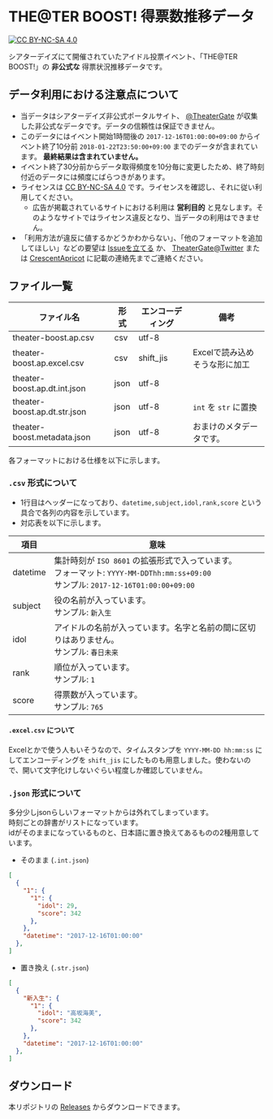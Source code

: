 # THE@TER BOOST! 得票数推移データ

[![CC BY-NC-SA 4.0](https://img.shields.io/badge/license-CC%20BY--NC--SA%204.0-blue.svg)](https://creativecommons.org/licenses/by-nc-sa/4.0/legalcode.ja)

シアターデイズにて開催されていたアイドル投票イベント、「THE@TER BOOST!」の **非公式な** 得票状況推移データです。

## データ利用における注意点について

- 当データはシアターデイズ非公式ポータルサイト、 [@TheaterGate](https://github.com/TheaterGate) が収集した非公式なデータです。データの信頼性は保証できません。
- このデータにはイベント開始1時間後の `2017-12-16T01:00:00+09:00` からイベント終了10分前 `2018-01-22T23:50:00+09:00` までのデータが含まれています。 **最終結果は含まれていません。**
- イベント終了30分前からデータ取得頻度を10分毎に変更したため、終了時刻付近のデータには頻度にばらつきがあります。
- ライセンスは [CC BY-NC-SA 4.0](https://creativecommons.org/licenses/by-nc-sa/4.0/legalcode.ja) です。ライセンスを確認し、それに従い利用してください。
  - 広告が掲載されているサイトにおける利用は **営利目的** と見なします。そのようなサイトではライセンス違反となり、当データの利用はできません。
- 「利用方法が違反に値するかどうかわからない」、「他のフォーマットを追加してほしい」などの要望は [Issueを立てる](https://github.com/theaterdays-diary/theater-boost/issues) か、 [TheaterGate@Twitter](https://twitter.com/TheaterGate) または [CrescentApricot](https://crescentapricot.github.io) に記載の連絡先までご連絡ください。

## ファイル一覧

ファイル名|形式|エンコーディング|備考
---|---|---|---
theater-boost.ap.csv|csv|utf-8|
theater-boost.ap.excel.csv|csv|shift_jis|Excelで読み込めそうな形に加工
theater-boost.ap.dt.int.json|json|utf-8|
theater-boost.ap.dt.str.json|json|utf-8| `int` を `str` に置換
theater-boost.metadata.json|json|utf-8|おまけのメタデータです。

各フォーマットにおける仕様を以下に示します。

### `.csv` 形式について

- 1行目はヘッダーになっており、`datetime,subject,idol,rank,score` という具合で各列の内容を示しています。
- 対応表を以下に示します。

項目|意味
---|---
datetime|集計時刻が `ISO 8601` の拡張形式で入っています。<br>フォーマット: `YYYY-MM-DDThh:mm:ss+09:00`<br>サンプル: `2017-12-16T01:00:00+09:00`
subject|役の名前が入っています。<br>サンプル: `新入生`
idol|アイドルの名前が入っています。名字と名前の間に区切りはありません。<br>サンプル: `春日未来`
rank|順位が入っています。<br>サンプル: `1`
score|得票数が入っています。<br>サンプル: `765`

#### `.excel.csv` について

Excelとかで使う人もいそうなので、タイムスタンプを `YYYY-MM-DD hh:mm:ss` にしてエンコーディングを `shift_jis` にしたものも用意しました。使わないので、開いて文字化けしないぐらい程度しか確認していません。

### `.json` 形式について

多分少しjsonらしいフォーマットからは外れてしまっています。<br>
時刻ごとの辞書がリストになっています。<br>
idがそのままになっているものと、日本語に置き換えてあるものの2種用意しています。

- そのまま (`.int.json`)

```json
[
  {
    "1": {
      "1": {
        "idol": 29,
        "score": 342
      },
    },
    "datetime": "2017-12-16T01:00:00"
  },
]
```

- 置き換え (`.str.json`)

```json
[
  {
    "新入生": {
      "1": {
        "idol": "高坂海美",
        "score": 342
      },
    },
    "datetime": "2017-12-16T01:00:00"
  },
]
```

## ダウンロード

本リポジトリの [Releases](https://github.com/theaterdays-diary/theater-boost/releases) からダウンロードできます。
